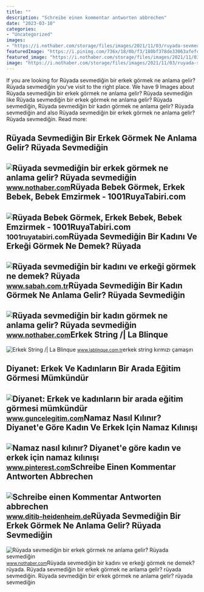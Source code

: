 ```yaml
---
title: ""
description: "Schreibe einen kommentar antworten abbrechen"
date: "2023-03-10"
categories:
- "Uncategorized"
images:
- "https://i.nothaber.com/storage/files/images/2021/11/03/ruyada-sevmedigin-bir-kadin-gormek-61824bf16a922.jpg"
featuredImage: "https://i.pinimg.com/736x/18/0b/f3/180bf378de33063afefc60dcf19e2855.jpg"
featured_image: "https://i.nothaber.com/storage/files/images/2021/11/03/ruyada-sevmedigin-bir-erkek-gormek-6182489bbd3d1.jpg"
image: "https://i.nothaber.com/storage/files/images/2021/11/03/ruyada-sevmedigin-bir-kadin-gormek-61824bf16a922.jpg"
---
```


If you are looking for Rüyada sevmediğin bir erkek görmek ne anlama gelir? Rüyada sevmediğin you've visit to the right place. We have 9 Images about Rüyada sevmediğin bir erkek görmek ne anlama gelir? Rüyada sevmediğin like Rüyada sevmediğin bir erkek görmek ne anlama gelir? Rüyada sevmediğin, Rüyada sevmediğin bir kadın görmek ne anlama gelir? Rüyada sevmediğin and also Rüyada sevmediğin bir erkek görmek ne anlama gelir? Rüyada sevmediğin. Read more:

Rüyada Sevmediğin Bir Erkek Görmek Ne Anlama Gelir? Rüyada Sevmediğin
---------------------------------------------------------------------

 ![Rüyada sevmediğin bir erkek görmek ne anlama gelir? Rüyada sevmediğin](https://i.nothaber.com/storage/files/images/2021/11/03/ruyada-sevmedigin-bir-erkek-gormek-618248998cb54.jpg) <small>www.nothaber.com</small>Rüyada Bebek Görmek, Erkek Bebek, Bebek Emzirmek - 1001RuyaTabiri.com
---------------------------------------------------------------------

 ![Rüyada Bebek Görmek, Erkek Bebek, Bebek Emzirmek - 1001RuyaTabiri.com](https://1001ruyatabiri.com/wp-content/uploads/2021/08/ruyada-bebek-gormek-ruyada-kayisi-gormek-ruyada-erkek-bebek-kiz-bebek-gormek-ne-demek-diyanet-islami.jpg) <small>1001ruyatabiri.com</small>Rüyada Sevmediğin Bir Kadını Ve Erkeği Görmek Ne Demek? Rüyada
--------------------------------------------------------------

 ![Rüyada sevmediğin bir kadını ve erkeği görmek ne demek? Rüyada](https://iasbh.tmgrup.com.tr/1a53fc/752/395/0/101/724/481?u=https://isbh.tmgrup.com.tr/sbh/2021/09/23/ruyada-sevmedigin-birini-gormek-ne-anlama-gelir-ruyada-sevmedigin-bir-kadini-ve-erkegi-gormek-ne-demek-1632396472470.jpg) <small>www.sabah.com.tr</small>Rüyada Sevmediğin Bir Kadın Görmek Ne Anlama Gelir? Rüyada Sevmediğin
---------------------------------------------------------------------

 ![Rüyada sevmediğin bir kadın görmek ne anlama gelir? Rüyada sevmediğin](https://i.nothaber.com/storage/files/images/2021/11/03/ruyada-sevmedigin-bir-erkek-gormek-6182489bbd3d1.jpg) <small>www.nothaber.com</small>Erkek String /| La Blinque
--------------------------

 ![Erkek String /| La Blinque](https://st1.myideasoft.com/shop/ce/72/myassets/products/382/erkek-string-74.jpg?revision=1545137616) <small>www.lablinque.com.tr</small>erkek string kırmızı çamaşırı

Diyanet: Erkek Ve Kadınların Bir Arada Eğitim Görmesi Mümkündür
---------------------------------------------------------------

 ![Diyanet: Erkek ve kadınların bir arada eğitim görmesi mümkündür](https://www.guncelegitim.com/files/uploads/news/default/20230821-dyk-kilavuzu-yayimlandi-dykda-hangi-ogretmenler-gorev-alabilecek-294648-d97d66deeccdcc88fd97.webp) <small>www.guncelegitim.com</small>Namaz Nasıl Kılınır? Diyanet'e Göre Kadın Ve Erkek Için Namaz Kılınışı
----------------------------------------------------------------------

 ![Namaz nasıl kılınır? Diyanet'e göre kadın ve erkek için namaz kılınışı](https://i.pinimg.com/736x/18/0b/f3/180bf378de33063afefc60dcf19e2855.jpg) <small>www.pinterest.com</small>Schreibe Einen Kommentar Antworten Abbrechen
--------------------------------------------

 ![Schreibe einen Kommentar Antworten abbrechen](https://www.ditib-heidenheim.de/wp-content/uploads/2020/05/namaz-kilan-erkek-gormek-01523.jpg) <small>www.ditib-heidenheim.de</small>Rüyada Sevmediğin Bir Erkek Görmek Ne Anlama Gelir? Rüyada Sevmediğin
---------------------------------------------------------------------

 ![Rüyada sevmediğin bir erkek görmek ne anlama gelir? Rüyada sevmediğin](https://i.nothaber.com/storage/files/images/2021/11/03/ruyada-sevmedigin-bir-kadin-gormek-61824bf16a922.jpg) <small>www.nothaber.com</small>Rüyada sevmediğin bir kadını ve erkeği görmek ne demek? rüyada. Rüyada sevmediğin bir erkek görmek ne anlama gelir? rüyada sevmediğin. Rüyada sevmediğin bir erkek görmek ne anlama gelir? rüyada sevmediğin

